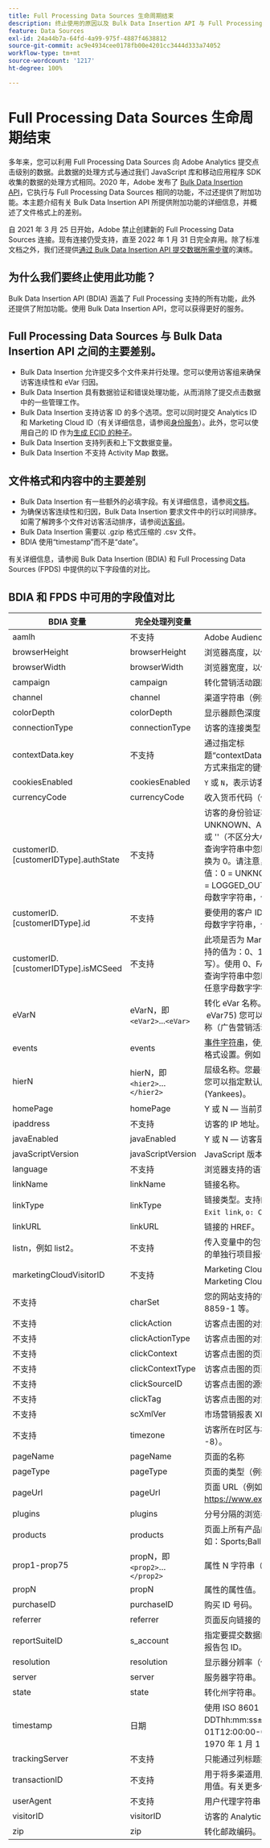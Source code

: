 ```yaml
---
title: Full Processing Data Sources 生命周期结束
description: 终止使用的原因以及 Bulk Data Insertion API 与 Full Processing Data Sources 之间的对比。
feature: Data Sources
exl-id: 24a44b7a-64fd-4a99-975f-4887f4638812
source-git-commit: ac9e4934cee0178fb00e4201cc3444d333a74052
workflow-type: tm+mt
source-wordcount: '1217'
ht-degree: 100%

---
```


# Full Processing Data Sources 生命周期结束

多年来，您可以利用 Full Processing Data Sources 向 Adobe Analytics 提交点击级别的数据。此数据的处理方式与通过我们 JavaScript 库和移动应用程序 SDK 收集的数据的处理方式相同。2020 年，Adobe 发布了 [Bulk Data Insertion API](https://www.adobe.io/apis/experiencecloud/analytics/docs.html#!AdobeDocs/analytics-2.0-apis/master/bdia.md)，它执行与 Full Processing Data Sources 相同的功能，不过还提供了附加功能。本主题介绍有关 Bulk Data Insertion API 所提供附加功能的详细信息，并概述了文件格式上的差别。

自 2021 年 3 月 25 日开始，Adobe 禁止创建新的 Full Processing Data Sources 连接。现有连接仍受支持，直至 2022 年 1 月 31 日完全弃用。除了标准文档之外，我们还提供[通过 Bulk Data Insertion API 提交数据所需步骤](https://adobe.ly/aabdia)的演练。

## 为什么我们要终止使用此功能？

Bulk Data Insertion API (BDIA) 涵盖了 Full Processing 支持的所有功能，此外还提供了附加功能。使用 Bulk Data Insertion API，您可以获得更好的服务。

## Full Processing Data Sources 与 Bulk Data Insertion API 之间的主要差别。

* Bulk Data Insertion 允许提交多个文件来并行处理。您可以使用访客组来确保访客连续性和 eVar 归因。
* Bulk Data Insertion 具有数据验证和错误处理功能，从而消除了提交点击数据中的一些管理工作。
* Bulk Data Insertion 支持访客 ID 的多个选项。您可以同时提交 Analytics ID 和 Marketing Cloud ID（有关详细信息，请参阅[身份服务](https://experienceleague.adobe.com/docs/id-service/using/home.html?lang=zh-Hans)）。此外，您可以使用自己的 ID 作为[生成 ECID 的种子](https://www.adobe.io/apis/experiencecloud/analytics/docs.html#!AdobeDocs/analytics-2.0-apis/master/bdia.md#customer-id-and-experience-cloud-visitor-id-seeds)。
* Bulk Data Insertion 支持列表和上下文数据变量。
* Bulk Data Insertion 不支持 Activity Map 数据。

## 文件格式和内容中的主要差别

* Bulk Data Insertion 有一些额外的必填字段。有关详细信息，请参阅[文档](https://www.adobe.io/apis/experiencecloud/analytics/docs.html#!AdobeDocs/analytics-2.0-apis/master/bdia.md)。
* 为确保访客连续性和归因，Bulk Data Insertion 要求文件中的行以时间排序。如需了解跨多个文件对访客活动排序，请参阅[访客组](https://www.adobe.io/apis/experiencecloud/analytics/docs.html#!AdobeDocs/analytics-2.0-apis/master/bdia.md#visitor-groups)。
* Bulk Data Insertion 需要以 .gzip 格式压缩的 .csv 文件。
* BDIA 使用“timestamp”而不是“date”。

有关详细信息，请参阅 Bulk Data Insertion (BDIA) 和 Full Processing Data Sources (FPDS) 中提供的以下字段值的对比。

## BDIA 和 FPDS 中可用的字段值对比

| BDIA 变量 | 完全处理列变量 | 描述 |
| --- | --- | --- |
| aamlh | 不支持 | Adobe Audience Manager 位置提示。 |
| browserHeight | browserHeight | 浏览器高度，以像素为单位（例如，768） |
| browserWidth | browserWidth | 浏览器宽度，以像素为单位（例如，1024） |
| campaign | campaign | 转化营销活动跟踪代码 |
| channel | channel | 渠道字符串（例如，体育专栏） |
| colorDepth | colorDepth | 显示器颜色深度，以位为单位（例如，24） |
| connectionType | connectionType | 访客的连接类型（LAN 或调制解调器） |
| contextData.key | 不支持 | 通过指定标题“contextData.product”或“contextData.color”的方式来指定的键值对。 |
| cookiesEnabled | cookiesEnabled | `Y` 或 `N`，表示访客是否支持第一方会话 Cookie |
| currencyCode | currencyCode | 收入货币代码（例如，`USD`） |
| customerID.[customerIDType].authState | 不支持 | 访客的身份验证状态。支持的值为：0、1、2、UNKNOWN、AUTHENTICATED、LOGGED_OUT 或 &#39;&#39;（不区分大小写）。两个连续的单引号 (&#39;&#39;) 会从查询字符串中忽略该值，这会在发生点击操作时转换为 0。请注意，支持的 authState 数值表示以下值：0 = UNKNOWN，1 = AUTHENTICATED，2 = LOGGED_OUT。customerIDType 可以是任意字母数字字符串，但应视为区分大小写。 |
| customerID.[customerIDType].id | 不支持 | 要使用的客户 ID。customerIDType 可以是任意字母数字字符串，但应视为区分大小写。 |
| customerID.[customerIDType].isMCSeed | 不支持 | 此项是否为 Marketing Cloud 访客 ID 的种子。支持的值为：0、1、TRUE、FALSE、&#39;&#39;（不区分大小写）。使用 0、FALSE 或两个连续的单引号 (&#39;&#39;) 会从查询字符串中忽略该值。customerIDType 可以是任意字母数字字符串，但应视为区分大小写。 |
| eVarN | eVarN，即 `<eVar2>`...`<eVar>` | 转化 eVar 名称。您最多可有 75 个 eVar (eVar1 - eVar75) 您可以指定 eVar 名称 (eVar12) 或友好名称（广告营销活动 3）。 |
| events | events | [事件字符串](https://experienceleague.adobe.com/docs/analytics/implementation/vars/page-vars/events/event-serialization.html#vars?lang=zh-Hans)，使用与 s.events 变量相同的语法进行格式设置。例如：scAdd,event1,event7 |
| hierN | hierN，即 `<hier2>`…`</hier2>` | 层级名称。您最多可有 5 个层级 (hier1 - hier5）。您可以指定默认层级名称 `hier2` 或友好名称 (Yankees)。 |
| homePage | homePage | Y 或 N — 当前页面是否为访客的主页。 |
| ipaddress | 不支持 | 访客的 IP 地址。 |
| javaEnabled | javaEnabled | Y 或 N — 访客是否已启用 Java。 |
| javaScriptVersion | javaScriptVersion | JavaScript 版本（例如 1.3）。 |
| language | 不支持 | 浏览器支持的语言。例如：`en-us`。 |
| linkName | linkName | 链接名称。 |
| linkType | linkType | 链接类型。支持的值包括： `d: Download link`, `e: Exit link`, `o: Custom link`。 |
| linkURL | linkURL | 链接的 HREF。 |
| listn，例如 list2。 | 不支持 | 传入变量中的包含分隔的值列表，然后作为报告中的单独行项目报告 |
| marketingCloudVisitorID | 不支持 | Marketing Cloud ID。请参阅[访客识别](https://experienceleague.adobe.com/docs/id-service/using/home.html#id-service-api?lang=zh-Hans)和 Marketing Cloud 访客 ID 服务 |
| 不支持 | charSet | 您的网站支持的字符集。例如，UTF-8、ISO-8859-1 等。 |
| 不支持 | clickAction | 访客点击图的对象标识符 (oid) |
| 不支持 | clickActionType | 访客点击图的对象标识符类型 (oidt) |
| 不支持 | clickContext | 访客点击图的页面标识符 (pid) |
| 不支持 | clickContextType | 访客点击图的页面标识符类型 (pidt) |
| 不支持 | clickSourceID | 访客点击图的源索引 (oi) |
| 不支持 | clickTag | 访客点击图的对象标记名称 (ot) |
| 不支持 | scXmlVer | 市场营销报表 XML 请求版本号（例如 1.0）。 |
| 不支持 | timezone | 访客所在时区与格林威治时间的小时差（例如 -8）。 |
| pageName | pageName | 页面的名称 |
| pageType | pageType | 页面的类型（例如，“错误页面”）。 |
| pageUrl | pageUrl | 页面 URL（例如，https://www.example.com/index.html）。 |
| plugins | plugins | 分号分隔的浏览器插件名称列表。 |
| products | products | 页面上所有产品的列表。使用逗号分隔产品。例如：Sports;Ball;1;5.95,Toys; Top;1:1.99。 |
| prop1-prop75 | propN，即 `<prop2>`…`</prop2>` | 属性 N 字符串（例如，体育专栏）。 |
| propN | propN | 属性的属性值。 |
| purchaseID | purchaseID | 购买 ID 号码。 |
| referrer | referrer | 页面反向链接的 URL。 |
| reportSuiteID | s_account | 指定要提交数据的报表包。应使用逗号来分隔多个报告包 ID。 |
| resolution | resolution | 显示器分辨率（例如 1024x768）。 |
| server | server | 服务器字符串。 |
| state | state | 转化州字符串。 |
| timestamp | 日期 | 使用 ISO 8601 日期格式 YYYY-MM-DDThh:mm:ss±UTC_offset（例如，2021-09-01T12:00:00-07:00），或者 Unix 时间格式（自 1970 年 1 月 1 日以来经过的秒数）。 |
| trackingServer | 不支持 | 只能通过列标题提供。 |
| transactionID | 不支持 | 用于将多渠道用户活动绑定在一起作报告之用的公用值。有关更多信息，请参阅[数据源用户指南](https://experienceleague.adobe.com/docs/analytics/import/data-sources/datasrc-home.html#data-sources?lang=zh-Hans)。 |
| userAgent | 不支持 | 用户代理字符串 |
| visitorID | visitorID | 访客的 Analytics ID。请参阅[访客识别](https://experienceleague.adobe.com/docs/id-service/using/home.html?lang=zh-Hans)。 |
| zip | zip | 转化邮政编码。 |
